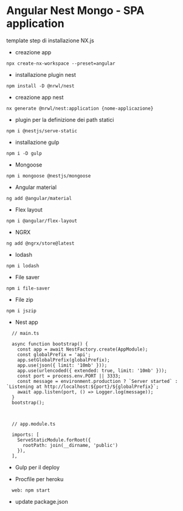 # Angular Nest Mongo - SPA application

template step di installazione 
NX.js


- creazione app 
````
npx create-nx-workspace --preset=angular
````

- installazione plugin nest
````
npm install -D @nrwl/nest
````

- creazione app nest
````
nx generate @nrwl/nest:application {nome-applicazione}
````

- plugin per la definizione dei path statici
````
npm i @nestjs/serve-static
````

- installazione gulp
````
npm i -D gulp
````

- Mongoose
````
npm i mongoose @nestjs/mongoose
````

- Angular material
````
ng add @angular/material
````

- Flex layout
````
npm i @angular/flex-layout
````

- NGRX
````
ng add @ngrx/store@latest
````

- lodash
````
npm i lodash
````

- File saver
````
npm i file-saver
````

- File zip
````
npm i jszip
````



- Nest app
````
  // main.ts
  
  async function bootstrap() {
    const app = await NestFactory.create(AppModule);
    const globalPrefix = 'api';
    app.setGlobalPrefix(globalPrefix);
    app.use(json({ limit: '10mb' }));
    app.use(urlencoded({ extended: true, limit: '10mb' }));
    const port = process.env.PORT || 3333;
    const message = environment.production ? `Server started` : `Listening at http://localhost:${port}/${globalPrefix}`;
    await app.listen(port, () => Logger.log(message));
  }
  bootstrap();



  // app.module.ts 

  imports: [
    ServeStaticModule.forRoot({
      rootPath: join(__dirname, 'public')
    }),
  ],
````


- Gulp per il deploy


- Procfile per heroku
````
  web: npm start
````

- update package.json
